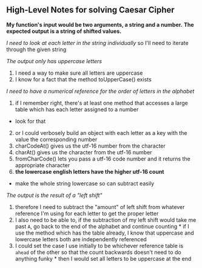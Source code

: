 ## High-Level Notes for solving Caesar Cipher

**My function's input would be two arguments, a string and a number.**
**The expected output is a string of shifted values.**

*I need to look at each letter in the string individually*
  so I'll need to iterate through the given string

*The output only has uppercase letters*
  1. I need a way to make sure all letters are uppercase
  2. I know for a fact that the method toUpperCase() exists

*I need to have a numerical reference for the order of letters in the alphabet*
  1. if I remember right, there's at least one method that accesses a large table which has each letter assigned to a number
  * look for that
  2. or I could verbosely build an object with each letter as a key with the value the corresponding number
  3. charCodeAt() gives us the utf-16 number from the character
  4. charAt() gives us the character from the utf-16 number
  4. fromCharCode() lets you pass a utf-16 code number and it returns the appropriate character
  5. **the lowercase english letters have the higher utf-16 count**
  * make the whole string lowercase so can subtract easily

*The output is the result of a "left shift"*
  1. therefore I need to subtract the "amount" of left shift from whatever reference I'm using for each letter to get the proper letter
  2. I also need to be able to, if the subtraction of my left shift would take me past `A`, go back to the end of the alphabet and continue counting
    * if I use the method which has the table already, I know that uppercase and lowercase letters both are independently referenced
  3. I could set the case I use initially to be whichever reference table is `ahead` of the other so that the count backwards doesn't need to do anything funky
    * then I would set all letters to be uppercase at the end

